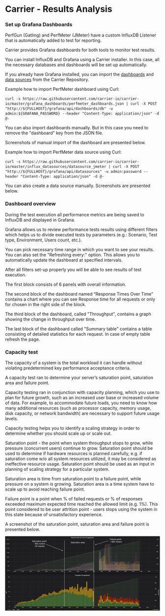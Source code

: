 # Carrier - Results Analysis

### Set up Grafana Dashboards

PerfGun (Gatling) and PerfMeter (JMeter) have a custom InfluxDB Listener that is automatically added to test for reporting.

Carrier provides Grafana dashboards for both tools to monitor test results.

You can install InfluxDB and Grafana using a Carrier installer. In this case, all the necessary databases and dashboards will be set up automatically.

If you already have Grafana installed, you can import the [dashboards](https://github.com/carrier-io/carrier-io/tree/master/grafana_dashboards) and [data sources](https://github.com/carrier-io/carrier-io/tree/master/influx_datasources) from the Carrier Repository.

Example how to import PerfMeter dashboard using Curl:

```
curl -s https://raw.githubusercontent.com/carrier-io/carrier-io/master/grafana_dashboards/perfmeter_dashboards.json | curl -X POST "http://${FULLHOST}/grafana/api/dashboards/db" -u admin:${GRAFANA_PASSWORD} --header "Content-Type: application/json" -d @-
```

You can also import dashboards manually. But in this case you need to remove the "dashboard" key from the JSON file.

Screenshots of manual import of the dashboard are presented below.

Example how to import PerfMeter data source using Curl:

```
curl -s https://raw.githubusercontent.com/carrier-io/carrier-io/master/influx_datasources/datasource_jmeter | curl -X POST "http://${FULLHOST}/grafana/api/datasources" -u admin:password --header "Content-Type: application/json" -d @-
```

You can also create a data source manually. Screenshots are presented below.


### Dashboard overview

During the test execution all performance metrics are being saved to InfluxDB and displayed in Grafana.

Grafana allows us to review performance tests results using different filters which helps us to divide executed tests by parameters (e.g.: Scenario, Test type, Environment, Users count, etc.).

You can pick necessary time range in which you want to see your results. You can also set the "Refreshing every:" option. This allows you to automatically update the dashboard at specified intervals.

After all filters set-up properly you will be able to see results of test execution.

The first block consists of 6 panels with overall information.

The second block of the dashboard named “Response Times Over Time” contains a chart where you can see Response time for all requests or only for chosen in the right side of the block.

The third block of the dashboard, called "Throughput", contains a graph showing the change in throughput over time.

The last block of the dashboard called "Summary table" contains a table consisting of detailed statistics for each request. In case of empty table refresh the page.


### Capacity test

The capacity of a system is the total workload it can handle without violating predetermined key performance acceptance criteria.

A capacity test ran to determine your server’s saturation point, saturation area and failure point.

Capacity testing ran in conjunction with capacity planning, which you use to plan for future growth, such as an increased user base or increased volume of data.
For example, to accommodate future loads, you need to know how many additional resources (such as processor capacity, memory usage, disk capacity, or network bandwidth) are necessary to support future usage levels.

Capacity testing helps you to identify a scaling strategy in order to determine whether you should scale up or scale out.

Saturation point - the point when system throughput stops to grow, while pressure (concurrent users) continue to grow.
Saturation point should be used to determine if hardware resources is planned carefully, e.g. if saturation come w/o all system resources utilized, it may be considered as ineffective resource usage.
Saturation point should be used as an input in planning of scaling strategy for a particular system.

Saturation area is time from saturation point to a failure point, while pressure on a system is growing. Saturation area is a time system have to scale up to avoid reaching failure point.

Failure point is a point when % of failed requests or % of responses exceeded maximum expected time reached the allowed limit (e.g. 1%). 
This point considered to be user attrition point - users stops using the system in this state because of unsatisfactory experience.

A screenshot of the saturation point, saturation area and failure point is presented below.

![alt text](https://raw.githubusercontent.com/hunkom/tests/master/images/Result_analysis_saturation_point.png)
